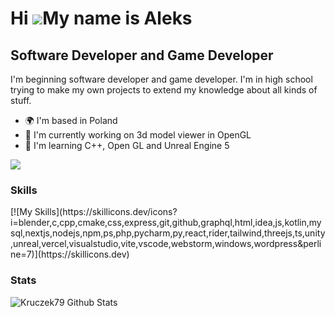 Hi ![](https://user-images.githubusercontent.com/18350557/176309783-0785949b-9127-417c-8b55-ab5a4333674e.gif)My name is Aleks
============================================

Software Developer and Game Developer
-----------------

I'm beginning software developer and game developer. I'm in high school trying to make my own projects to extend my knowledge about all kinds of stuff.

- 🌍 I'm based in Poland
- 🚀 I'm currently working on 3d model viewer in OpenGL
- 🧠 I'm learning C++, Open GL and Unreal Engine 5

[![](https://visitcount.itsvg.in/api?id=Kruczek79&label=Profile%20Views&color=12&icon=0&pretty=true)](https://visitcount.itsvg.in)

### Skills

<p align="left">
    [![My Skills](https://skillicons.dev/icons?i=blender,c,cpp,cmake,css,express,git,github,graphql,html,idea,js,kotlin,mysql,nextjs,nodejs,npm,ps,php,pycharm,py,react,rider,tailwind,threejs,ts,unity,unreal,vercel,visualstudio,vite,vscode,webstorm,windows,wordpress&perline=7)](https://skillicons.dev)
</p>

### Stats

![Kruczek79 Github Stats](https://github-readme-stats.vercel.app/api?username=Kruczek79&show-icon=true&theme=nord)
